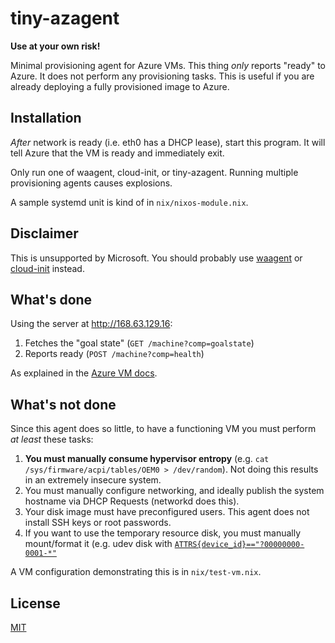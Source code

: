 # tiny-azagent

**Use at your own risk!**

Minimal provisioning agent for Azure VMs. This thing *only* reports "ready" to Azure. It does not perform any provisioning tasks. This is useful if you are already deploying a fully provisioned image to Azure.

## Installation

*After* network is ready (i.e. eth0 has a DHCP lease), start this program. It will tell Azure that the VM is ready and immediately exit.

Only run one of waagent, cloud-init, or tiny-azagent. Running multiple provisioning agents causes explosions.

A sample systemd unit is kind of in `nix/nixos-module.nix`.

## Disclaimer

This is unsupported by Microsoft. You should probably use [waagent](https://github.com/azure/WALinuxAgent) or [cloud-init](https://learn.microsoft.com/en-us/azure/virtual-machines/linux/using-cloud-init) instead.

## What's done

Using the server at http://168.63.129.16:

1. Fetches the "goal state" (`GET /machine?comp=goalstate`)
2. Reports ready (`POST /machine?comp=health`)

As explained in the [Azure VM docs](https://learn.microsoft.com/en-us/azure/virtual-machines/linux/no-agen).

## What's not done

Since this agent does so little, to have a functioning VM you must perform *at least* these tasks:

1. **You must manually consume hypervisor entropy** (e.g. `cat /sys/firmware/acpi/tables/OEM0 > /dev/random`). Not doing this results in an extremely insecure system.
2. You must manually configure networking, and ideally publish the system hostname via DHCP Requests (networkd does this).
3. Your disk image must have preconfigured users. This agent does not install SSH keys or root passwords.
4. If you want to use the temporary resource disk, you must manually mount/format it (e.g. udev disk with [`ATTRS{device_id}=="?00000000-0001-*"`](https://github.com/Azure/WALinuxAgent/blob/04ded9f0b708cfaf4f9b68eead1aef4cc4f32eeb/config/66-azure-storage.rules#L9)

A VM configuration demonstrating this is in `nix/test-vm.nix`.

## License

[MIT](COPYING)
